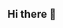 ## Hi there 👋

<!--
**olivermolenschot/olivermolenschot** is a ✨ _special_ ✨ repository because its `README.md` (this file) appears on your GitHub profile.

Here are some ideas to get you started:

- 🔭 I’m currently working on Machine Learning Repositories, such as the LLM-trainer repo called Axolotl. These are two recent merged PRs ([here](https://github.com/axolotl-ai-cloud/axolotl/pull/2072) and [here](https://github.com/axolotl-ai-cloud/axolotl/pull/2029) that I contributed their open-source project.  
- 🌱 I’m currently learning CUDA programming
- 👯 I’m looking to collaborate on CUDA programming and ML-related libraries
- 📫 How to reach me: ojm24@cornell.edu
- ⚡ Fun fact: I speak fluent French
-->
